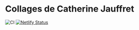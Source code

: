 
# Collages de Catherine Jauffret

![CI](https://github.com/BertrandFritsch/catherine-jauffret/workflows/CI/badge.svg)
[![Netlify Status](https://api.netlify.com/api/v1/badges/d7117621-16e8-4881-a279-f35cf3eca2b0/deploy-status)](https://app.netlify.com/sites/catherine-jauffret/deploys)
